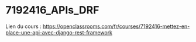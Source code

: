 # 7192416_APIs_DRF

Lien du cours : https://openclassrooms.com/fr/courses/7192416-mettez-en-place-une-api-avec-django-rest-framework